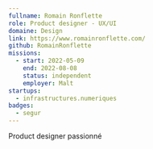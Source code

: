 ```yaml
---
fullname: Romain Ronflette
role: Product designer - UX/UI
domaine: Design
link: https://www.romainronflette.com/
github: RomainRonflette
missions:
  - start: 2022-05-09
    end: 2022-08-08
    status: independent
    employer: Malt
startups:
  - infrastructures.numeriques
badges:
  - segur
---
```


Product designer passionné
